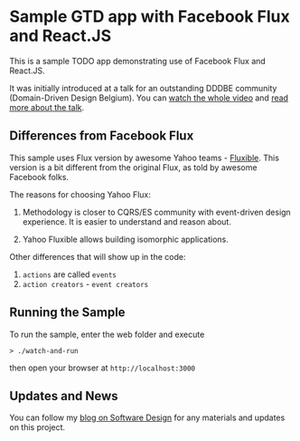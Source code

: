 # Sample GTD app with Facebook Flux and React.JS


This is a sample TODO app demonstrating use of Facebook Flux and
React.JS.

It was initially introduced at a talk for an outstanding DDDBE
community (Domain-Driven Design Belgium). You can
[watch the whole video](http://youtu.be/QSiTtFWuhZE) and
[read more about the talk](http://abdullin.com/talks/2015-01-06-dddbe-facebook-flux-reactjs/).

## Differences from Facebook Flux

This sample uses Flux version by awesome Yahoo teams -
[Fluxible](https://github.com/yahoo/fluxible-app). This version is a
bit different from the original Flux, as told by awesome Facebook
folks.

The reasons for choosing Yahoo Flux:

1. Methodology is closer to CQRS/ES community with event-driven design
experience. It is easier to understand and reason about.

2. Yahoo Fluxible allows building isomorphic applications.


Other differences that will show up in the code:

1. `actions` are called `events`
2. `action creators` - `event creators`


## Running the Sample

To run the sample, enter the web folder and execute

    > ./watch-and-run

then open your browser at `http://localhost:3000`

## Updates and News

You can follow my [blog on Software Design](http://abdullin.com) for
any materials and updates on this project.
